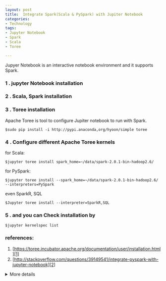 ```yaml
---
layout: post
title:  Integrate Spark(Scala & PySpark) with Jupiter Notebook
categories: 
- Technology
tags:
- Jupyter Notebook
- Spark
- Scala
- Toree

---
```


Jupyer Notebook is an interactive notebook environment and it supports Spark.



### 1 . jupyter Notebook installation

### 2 . Scala, Spark installation

### 3 . **Toree installation**

 Apache Toree is tool to configure Jupiter notebook to run with Spark.

	$sudo pip install -i http://pypi.anaconda,org/hyoon/simple toree

 <!--more-->

### 4 . Configure different Apache Toree kernels

for Scala:

	$jupyter toree install spark_home=~/data/spark-2.0.1-bin-hadoop2.6/
 
for PySpark:

	$jupyter toree install --spark_home=~/data/spark-2.0.1-bin-hadoop2.6/  --interpreters=PySpark

even SparkR, SQL

	$Jupyter toree install --interpreter=SparkR,SQL

### 5 .  and you can Check installation by
	$jupyter kernelspec list



### references:

1. [https://toree.incubator.apache.org/documentation/user/installation.html][1]
2. [http://stackoverflow.com/questions/39149541/integrate-pyspark-with-jupyter-notebook][2]


<details>
<summary> More details</summary>

Detail test


</details>

[1]:	https://toree.incubator.apache.org/documentation/user/installation.html "Apache Toree Installation"
[2]:	http://stackoverflow.com/questions/39149541/integrate-pyspark-with-jupyter-notebook " solution is to install Apache Toree."